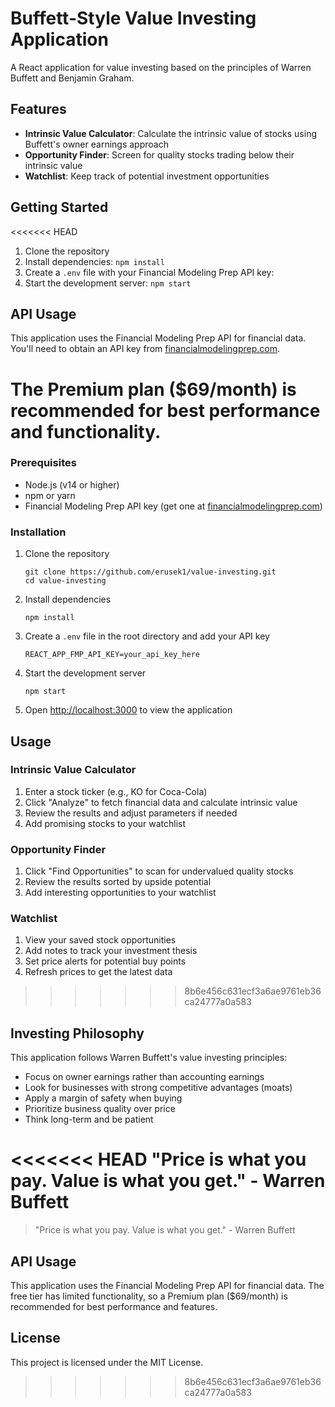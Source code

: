 # Buffett-Style Value Investing Application

A React application for value investing based on the principles of Warren Buffett and Benjamin Graham.

## Features

- **Intrinsic Value Calculator**: Calculate the intrinsic value of stocks using Buffett's owner earnings approach
- **Opportunity Finder**: Screen for quality stocks trading below their intrinsic value
- **Watchlist**: Keep track of potential investment opportunities

## Getting Started

<<<<<<< HEAD
1. Clone the repository
2. Install dependencies: `npm install`
3. Create a `.env` file with your Financial Modeling Prep API key:
4. Start the development server: `npm start`

## API Usage

This application uses the Financial Modeling Prep API for financial data. You'll need to obtain an API key from [financialmodelingprep.com](https://financialmodelingprep.com/developer/docs/).

The Premium plan ($69/month) is recommended for best performance and functionality.
=======
### Prerequisites

- Node.js (v14 or higher)
- npm or yarn
- Financial Modeling Prep API key (get one at [financialmodelingprep.com](https://financialmodelingprep.com/developer/docs/))

### Installation

1. Clone the repository
   ```
   git clone https://github.com/erusek1/value-investing.git
   cd value-investing
   ```

2. Install dependencies
   ```
   npm install
   ```

3. Create a `.env` file in the root directory and add your API key
   ```
   REACT_APP_FMP_API_KEY=your_api_key_here
   ```

4. Start the development server
   ```
   npm start
   ```

5. Open [http://localhost:3000](http://localhost:3000) to view the application

## Usage

### Intrinsic Value Calculator

1. Enter a stock ticker (e.g., KO for Coca-Cola)
2. Click "Analyze" to fetch financial data and calculate intrinsic value
3. Review the results and adjust parameters if needed
4. Add promising stocks to your watchlist

### Opportunity Finder

1. Click "Find Opportunities" to scan for undervalued quality stocks
2. Review the results sorted by upside potential
3. Add interesting opportunities to your watchlist

### Watchlist

1. View your saved stock opportunities
2. Add notes to track your investment thesis
3. Set price alerts for potential buy points
4. Refresh prices to get the latest data
>>>>>>> 8b6e456c631ecf3a6ae9761eb36ca24777a0a583

## Investing Philosophy

This application follows Warren Buffett's value investing principles:

- Focus on owner earnings rather than accounting earnings
- Look for businesses with strong competitive advantages (moats)
- Apply a margin of safety when buying
- Prioritize business quality over price
- Think long-term and be patient

<<<<<<< HEAD
"Price is what you pay. Value is what you get." - Warren Buffett
=======
> "Price is what you pay. Value is what you get." - Warren Buffett

## API Usage

This application uses the Financial Modeling Prep API for financial data. The free tier has limited functionality, so a Premium plan ($69/month) is recommended for best performance and features.

## License

This project is licensed under the MIT License.
>>>>>>> 8b6e456c631ecf3a6ae9761eb36ca24777a0a583
